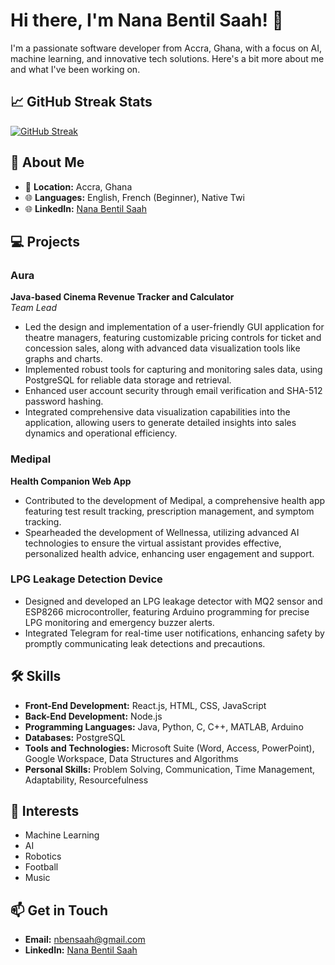 # Hi there, I'm Nana Bentil Saah! 👋

I'm a passionate software developer from Accra, Ghana, with a focus on AI, machine learning, and innovative tech solutions. Here's a bit more about me and what I've been working on.

## 📈 GitHub Streak Stats

[![GitHub Streak](https://streak-stats.demolab.com/?user=brabentil&theme=dark)](https://git.io/streak-stats)

## 🚀 About Me

- 📍 **Location:** Accra, Ghana
- 🌐 **Languages:** English, French (Beginner), Native Twi
- 🌐 **LinkedIn:** [Nana Bentil Saah](https://www.linkedin.com/in/nana-bentil-saah)

## 💻 Projects

### Aura
**Java-based Cinema Revenue Tracker and Calculator**  
*Team Lead*  
- Led the design and implementation of a user-friendly GUI application for theatre managers, featuring customizable pricing controls for ticket and concession sales, along with advanced data visualization tools like graphs and charts.
- Implemented robust tools for capturing and monitoring sales data, using PostgreSQL for reliable data storage and retrieval.
- Enhanced user account security through email verification and SHA-512 password hashing.
- Integrated comprehensive data visualization capabilities into the application, allowing users to generate detailed insights into sales dynamics and operational efficiency.

### Medipal
**Health Companion Web App**  
- Contributed to the development of Medipal, a comprehensive health app featuring test result tracking, prescription management, and symptom tracking.
- Spearheaded the development of Wellnessa, utilizing advanced AI technologies to ensure the virtual assistant provides effective, personalized health advice, enhancing user engagement and support.

### LPG Leakage Detection Device
- Designed and developed an LPG leakage detector with MQ2 sensor and ESP8266 microcontroller, featuring Arduino programming for precise LPG monitoring and emergency buzzer alerts.
- Integrated Telegram for real-time user notifications, enhancing safety by promptly communicating leak detections and precautions.

## 🛠 Skills

- **Front-End Development:** React.js, HTML, CSS, JavaScript
- **Back-End Development:** Node.js
- **Programming Languages:** Java, Python, C, C++, MATLAB, Arduino
- **Databases:** PostgreSQL
- **Tools and Technologies:** Microsoft Suite (Word, Access, PowerPoint), Google Workspace, Data Structures and Algorithms
- **Personal Skills:** Problem Solving, Communication, Time Management, Adaptability, Resourcefulness

## 🌱 Interests

- Machine Learning
- AI
- Robotics
- Football
- Music


## 📫 Get in Touch

- **Email:** [nbensaah@gmail.com](mailto:nbensaah@gmail.com)
- **LinkedIn:** [Nana Bentil Saah](https://www.linkedin.com/in/nana-bentil-saah)
